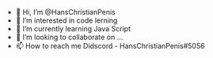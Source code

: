 - 👋 Hi, I’m @HansChristianPenis
- 👀 I’m interested in code lerning
- 🌱 I’m currently learning Java Script
- 💞️ I’m looking to collaborate on ...
- 📫 How to reach me Didscord - HansChristianPenis#5056

<!---
HansChristianPenis/HansChristianPenis is a ✨ special ✨ repository because its `README.md` (this file) appears on your GitHub profile.
You can click the Preview link to take a look at your changes.
--->
